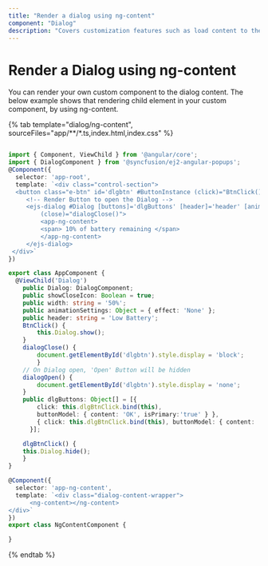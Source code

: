 ```yaml
---
title: "Render a dialog using ng-content"
component: "Dialog"
description: "Covers customization features such as load content to the dialog from external sources, built-in alert, and confirmation model dialog."
---
```


# Render a Dialog using ng-content

You can render your own custom component to the dialog content. The below example shows that rendering child element in your custom component, by using ng-content.

{% tab template="dialog/ng-content", sourceFiles="app/**/*.ts,index.html,index.css"  %}

```typescript

import { Component, ViewChild } from '@angular/core';
import { DialogComponent } from '@syncfusion/ej2-angular-popups';
@Component({
  selector: 'app-root',
  template: `<div class="control-section">
  <button class="e-btn" id='dlgbtn' #ButtonInstance (click)="BtnClick()">Open</button>
     <!-- Render Button to open the Dialog -->
     <ejs-dialog #Dialog [buttons]='dlgButtons' [header]='header' [animationSettings]='animationSettings' [showCloseIcon]='showCloseIcon' [width]='width' (open)="dialogOpen()"
         (close)="dialogClose()">
         <app-ng-content>
         <span> 10% of battery remaining </span>
         </app-ng-content>
     </ejs-dialog>
 </div>`
})

export class AppComponent {
  @ViewChild('Dialog')
    public Dialog: DialogComponent;
    public showCloseIcon: Boolean = true;
    public width: string = '50%';
    public animationSettings: Object = { effect: 'None' };
    public header: string = 'Low Battery';
    BtnClick() {
        this.Dialog.show();
    }
    dialogClose() {
        document.getElementById('dlgbtn').style.display = 'block';
        }
    // On Dialog open, 'Open' Button will be hidden
    dialogOpen() {
        document.getElementById('dlgbtn').style.display = 'none';
    }
    public dlgButtons: Object[] = [{
        click: this.dlgBtnClick.bind(this),
        buttonModel: { content: 'OK', isPrimary:'true' } },
        { click: this.dlgBtnClick.bind(this), buttonModel: { content: 'Cancel' }
      }];

    dlgBtnClick() {
    this.Dialog.hide();
    }
}

@Component({
  selector: 'app-ng-content',
  template: `<div class="dialog-content-wrapper">
      <ng-content></ng-content>
</div>`
})
export class NgContentComponent {

}

```

{% endtab %}